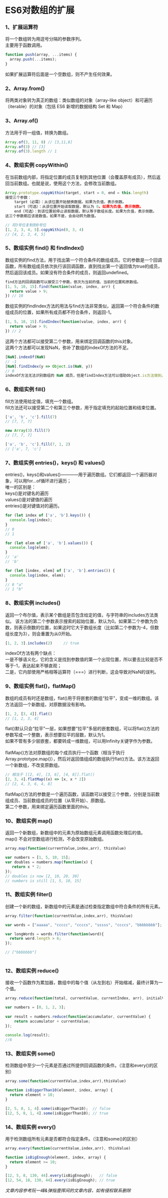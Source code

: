 # ES6对数组的扩展
### 1、扩展运算符
将一个数组转为用逗号分隔的参数序列。<br>
主要用于函数调用。<br>
```javascript
function push(array, ...items) {
  array.push(...items);
}
```
如果扩展运算符后面是一个空数组，则不产生任何效果。<br>
### 2、Array.from()
将两类对象转为真正的数组：类似数组的对象（array-like object）和可遍历（iterable）的对象（包括 ES6 新增的数据结构 Set 和 Map）<br>
### 3、Array.of()
方法用于将一组值，转换为数组。
```javascript
Array.of(3, 11, 8) // [3,11,8]
Array.of(3) // [3]
Array.of(3).length // 1
```
### 4、数组实例 copyWithin()
在当前数组内部，将指定位置的成员复制到其他位置（会覆盖原有成员），然后返回当前数组。也就是说，使用这个方法，会修改当前数组。
```javascript
Array.prototype.copyWithin(target, start = 0, end = this.length)
接受三个参数：
	target（必需）：从该位置开始替换数据。如果为负值，表示倒数。
	start（可选）：从该位置开始读取数据，默认为 0。如果为负值，表示倒数。
	end（可选）：到该位置前停止读取数据，默认等于数组长度。如果为负值，表示倒数。
这三个参数都应该是数值，如果不是，会自动转为数值。

// 将3号位复制到0号位
[1, 2, 3, 4, 5].copyWithin(0, 3, 4)
// [4, 2, 3, 4, 5]
```
### 5、数组实例 find() 和 findIndex()
数组实例的find方法，用于找出第一个符合条件的数组成员。它的参数是一个回调函数，所有数组成员依次执行该回调函数，直到找出第一个返回值为true的成员，然后返回该成员。如果没有符合条件的成员，则返回undefined。<br>
```javascript
find方法的回调函数可以接受三个参数，依次为当前的值、当前的位置和原数组。
[1, 5, 10, 15].find(function(value, index, arr) {
  return value > 9;
}) // 10
```
数组实例的findIndex方法的用法与find方法非常类似，返回第一个符合条件的数组成员的位置，如果所有成员都不符合条件，则返回-1。
```javascript
[1, 5, 10, 15].findIndex(function(value, index, arr) {
  return value > 9;
}) // 2
```
这两个方法都可以接受第二个参数，用来绑定回调函数的this对象。<br>
这两个方法都可以发现NaN，弥补了数组的indexOf方法的不足。
```javascript
[NaN].indexOf(NaN)
// -1
[NaN].findIndex(y => Object.is(NaN, y))
// 0
indexOf方法无法识别数组的 NaN 成员，但是findIndex方法可以借助Object.is方法做到。
```
### 6、数组实例 fill()
fill方法使用给定值，填充一个数组。<br>
fill方法还可以接受第二个和第三个参数，用于指定填充的起始位置和结束位置。
```javascript
['a', 'b', 'c'].fill(7)
// [7, 7, 7]

new Array(3).fill(7)
// [7, 7, 7]

['a', 'b', 'c'].fill(7, 1, 2)
// ['a', 7, 'c']
```
### 7、数组实例 entries()，keys() 和 values()
entries()，keys()和values()————用于遍历数组。它们都返回一个遍历器对象，可以用for...of循环进行遍历；<br>
唯一的区别是：<br>
	keys()是对键名的遍历<br>
	values()是对键值的遍历<br>
	entries()是对键值对的遍历。
```javascript
for (let index of ['a', 'b'].keys()) {
  console.log(index);
}
// 0
// 1

for (let elem of ['a', 'b'].values()) {
  console.log(elem);
}
// 'a'
// 'b'

for (let [index, elem] of ['a', 'b'].entries()) {
  console.log(index, elem);
}
// 0 "a"
// 1 "b"
```
### 8、数组实例 includes()
返回一个布尔值，表示某个数组是否包含给定的值，与字符串的includes方法类似。
该方法的第二个参数表示搜索的起始位置，默认为0。如果第二个参数为负数，则表示倒数的位置，如果这时它大于数组长度（比如第二个参数为-4，但数组长度为3），则会重置为从0开始。
```javascript
[1, 2, 3].includes(2)     // true
```
indexOf方法有两个缺点：<br>
一是不够语义化，它的含义是找到参数值的第一个出现位置，所以要去比较是否不等于-1，表达起来不够直观；<br>
二是，它内部使用严格相等运算符（===）进行判断，这会导致对NaN的误判。
### 9、数组实例 flat()，flatMap()
数组的成员有时还是数组，flat()用于将嵌套的数组“拉平”，变成一维的数组。该方法返回一个新数组，对原数据没有影响。
```javascript
[1, 2, [3, 4]].flat()
// [1, 2, 3, 4]
```
flat()默认只会“拉平”一层，如果想要“拉平”多层的嵌套数组，可以将flat()方法的参数写成一个整数，表示想要拉平的层数，默认为1。<br>
如果不管有多少层嵌套，都要转成一维数组，可以用Infinity关键字作为参数。<br><br>
flatMap()方法对原数组的每个成员执行一个函数（相当于执行Array.prototype.map()），然后对返回值组成的数组执行flat()方法。该方法返回一个新数组，不改变原数组。
```javascript
// 相当于 [[2, 4], [3, 6], [4, 8]].flat()
[2, 3, 4].flatMap((x) => [x, x * 2])
// [2, 4, 3, 6, 4, 8]
```
flatMap()方法的参数是一个遍历函数，该函数可以接受三个参数，分别是当前数组成员、当前数组成员的位置（从零开始）、原数组。<br>
第二个参数，用来绑定遍历函数里面的this。
### 10、数组实例 map()
返回一个新数组，新数组中的元素为原始数组元素调用函数处理后的值。<br>
map() 不会对空数组进行检测，不会改变原始数组。
```javascript
array.map(function(currentValue,index,arr), thisValue)
```
```javascript
var numbers = [1, 5, 10, 15];
var doubles = numbers.map(function(x) {
   return x * 2;
});
// doubles is now [2, 10, 20, 30]
// numbers is still [1, 5, 10, 15] 
```
### 11、数组实例 filter()
创建一个新的数组，新数组中的元素是通过检查指定数组中符合条件的所有元素。<br>
```javascript
array.filter(function(currentValue,index,arr), thisValue)
```
```javascript
var words = ["aaaaa", "ccccc", "ccccs", "sssss", "ccccs", "bbbbbbbb"];

var longWords = words.filter(function(word){
  return word.length > 6;
});

// ["bbbbbbb"]
 
```
### 12、数组实例 reduce()
接收一个函数作为累加器，数组中的每个值（从左到右）开始缩减，最终计算为一个值。<br>
```javascript
array.reduce(function(total, currentValue, currentIndex, arr), initialValue)
```
```javascript 
var numbers = [0, 1, 2, 3];
 
var result = numbers.reduce(function(accumulator, currentValue) {
    return accumulator + currentValue;
});
 
console.log(result);
//6 
```
### 13、数组实例 some()
检测数组中至少一个元素是否通过所提供回调函数的条件。（注意和every()的区别）
```javascript
array.some(function(currentValue,index,arr),thisValue)
```
```javascript
function isBiggerThan10(element, index, array) {
  return element > 10;
}

[2, 5, 8, 1, 4].some(isBiggerThan10);  // false
[12, 5, 8, 1, 4].some(isBiggerThan10); // true 
```
### 14、数组实例 every()
用于检测数组所有元素是否都符合指定条件。（注意和some()的区别）
```javascript
array.every(function(currentValue,index,arr), thisValue)
```
```javascript
function isBigEnough(element, index, array) { 
  return element >= 10; 
} 

[12, 5, 8, 130, 44].every(isBigEnough);   // false 
[12, 54, 18, 130, 44].every(isBigEnough); // true 
```

*文章内容参考阮一峰&弹指壹挥间的文章内容，如有侵权联系删除*







